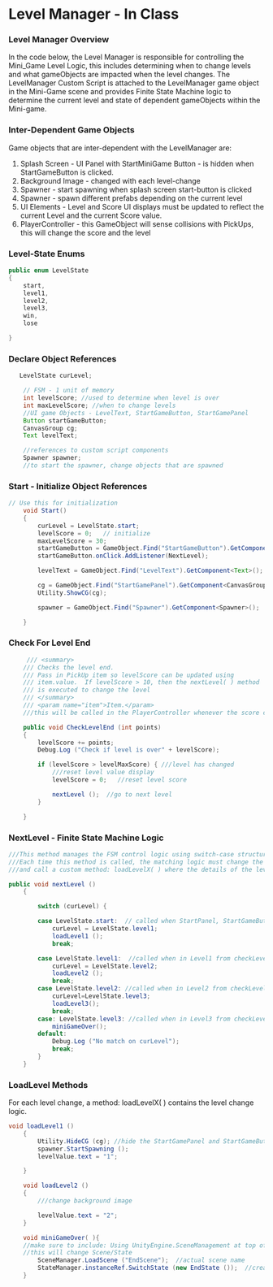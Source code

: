 # Level Manager - In Class

### Level Manager Overview

In the code below, the Level Manager is responsible for controlling the Mini\_Game Level Logic, this includes determining when to change levels and what gameObjects are impacted when the level changes.  The LevelManager Custom Script is attached to the LevelManager game object in the Mini-Game scene and provides Finite State Machine logic to determine the current level and state of dependent gameObjects within the Mini-game.

### Inter-Dependent Game Objects

Game objects that are inter-dependent with the LevelManager are:

1. Splash Screen - UI Panel with StartMiniGame Button - is hidden when StartGameButton is clicked.
2. Background Image - changed with each level-change
3. Spawner - start spawning when splash screen start-button is clicked
4. Spawner - spawn different prefabs depending on the current level
5. UI Elements - Level and Score UI displays must be updated to reflect the current Level and the current Score value.
6. PlayerController - this GameObject will sense collisions with PickUps, this will change the score and the level

### Level-State Enums

```java
public enum LevelState
{
    start,
    level1,
    level2,
    level3,
    win,
    lose

}
```

### Declare Object References

```java
   LevelState curLevel;

    // FSM - 1 unit of memory
    int levelScore; //used to determine when level is over
    int maxLevelScore; //when to change levels
    //UI game Objects - LevelText, StartGameButton, StartGamePanel
    Button startGameButton;
    CanvasGroup cg;
    Text levelText;

    //references to custom script components
    Spawner spawner;
    //to start the spawner, change objects that are spawned
```

### Start - Initialize Object References

```java
// Use this for initialization
    void Start()
    {
        curLevel = LevelState.start;
        levelScore = 0;   // initialize
        maxLevelScore = 30;
        startGameButton = GameObject.Find("StartGameButton").GetComponent<Button>();
        startGameButton.onClick.AddListener(NextLevel);

        levelText = GameObject.Find("LevelText").GetComponent<Text>();

        cg = GameObject.Find("StartGamePanel").GetComponent<CanvasGroup>();
        Utility.ShowCG(cg);

        spawner = GameObject.Find("Spawner").GetComponent<Spawner>();

    }
```

### Check For Level End

```java
     /// <summary>
    /// Checks the level end.
    /// Pass in PickUp item so levelScore can be updated using
    /// item.value.  If levelScore > 10, then the nextLevel( ) method
    /// is executed to change the level
    /// </summary>
    /// <param name="item">Item.</param>
    ///this will be called in the PlayerController whenever the score changes - OnTriggerEnter2D()

    public void CheckLevelEnd (int points)
    {
        levelScore += points;
        Debug.Log ("Check if level is over" + levelScore);

        if (levelScore > levelMaxScore) { ///level has changed
            ///reset level value display
            levelScore = 0;   //reset level score

            nextLevel ();  //go to next level
        }

    }
```

### NextLevel - Finite State Machine Logic

```java
///This method manages the FSM control logic using switch-case structure. 
///Each time this method is called, the matching logic must change the value of curLevel, 
///and call a custom method: loadLevelX( ) where the details of the level loading logic are specified.

public void nextLevel ()
    {

        switch (curLevel) {

        case LevelState.start:  // called when StartPanel, StartGameButton is clicked
            curLevel = LevelState.level1;
            loadLevel1 ();
            break;

        case LevelState.level1:  //called when in Level1 from checkLevelEnd( ) 
            curLevel = LevelState.level2;
            loadLevel2 ();
            break;
        case LevelState.level2: //called when in Level2 from checkLevelEnd( ) 
            curLevel=LevelState.level3;
            loadLevel3();
            break;
        case: LevelState.level3: //called when in Level3 from checkLevelEnd( ) 
            miniGameOver();
        default:
            Debug.Log ("No match on curLevel");
            break;
        }
    }
```

### LoadLevel Methods

For each level change, a method: loadLevelX\( \) contains the level change logic.

```java
void loadLevel1 ()
    {
        Utility.HideCG (cg); //hide the StartGamePanel and StartGameButton
        spawner.StartSpawning ();
        levelValue.text = "1";

    }

    void loadLevel2 ()
    {
        ///change background image

        levelValue.text = "2";
    }

    void miniGameOver( ){
    //make sure to include: Using UnityEngine.SceneManagement at top of script
    //this will change Scene/State
        SceneManager.LoadScene ("EndScene");  //actual scene name
        StateManager.instanceRef.SwitchState (new EndState ());  //create new state, pass to StateManager     
    }
```



